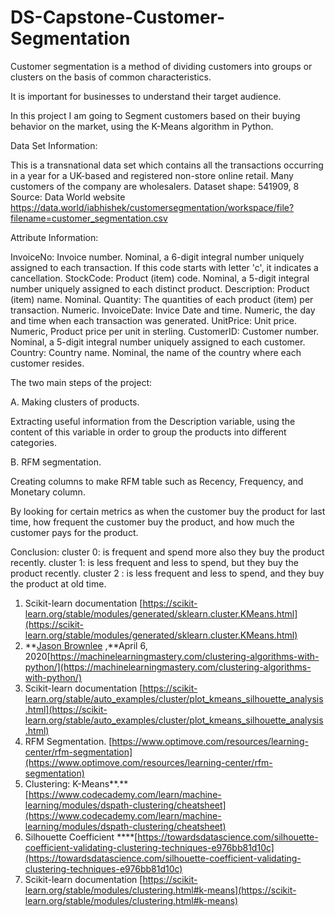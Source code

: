 # DS-Capstone-Customer-Segmentation

Customer segmentation is a method of dividing customers into groups or clusters on the basis of common characteristics.  

It is important for businesses to understand their target audience.

In this project I am going to Segment customers based on their buying behavior on the market, using the K-Means algorithm in Python.


Data Set Information:

This is a transnational data set which contains all the transactions occurring in a year for a UK-based and registered non-store online retail.
Many customers of the company are wholesalers.
Dataset shape: 541909, 8
Source: Data World website https://data.world/iabhishek/customersegmentation/workspace/file?filename=customer_segmentation.csv

Attribute Information:

InvoiceNo: Invoice number. Nominal, a 6-digit integral number uniquely assigned to each transaction. If this code starts with letter 'c', it indicates a cancellation.
StockCode: Product (item) code. Nominal, a 5-digit integral number uniquely assigned to each distinct product.
Description: Product (item) name. Nominal.
Quantity: The quantities of each product (item) per transaction. Numeric.
InvoiceDate: Invice Date and time. Numeric, the day and time when each transaction was generated.
UnitPrice: Unit price. Numeric, Product price per unit in sterling.
CustomerID: Customer number. Nominal, a 5-digit integral number uniquely assigned to each customer.
Country: Country name. Nominal, the name of the country where each customer resides.

The two main steps of the project: 

A. Making clusters of products.

 Extracting useful information from the Description variable, using the content of this variable in order to group the products into different categories.

B. RFM segmentation. 

Creating columns to make RFM table such as Recency, Frequency, and Monetary column. 

By looking for certain metrics as when the customer buy the product for last time, how frequent the customer buy the product, and how much the customer pays for the product.

Conclusion:
cluster 0: is frequent and spend more also they buy the product recently.
cluster 1: is less frequent and less to spend, but they buy the product recently.
cluster 2 : is less frequent and less to spend, and they buy the product at old time.





1. Scikit-learn documentation [https://scikit-learn.org/stable/modules/generated/sklearn.cluster.KMeans.html](https://scikit-learn.org/stable/modules/generated/sklearn.cluster.KMeans.html)
2. **[Jason Brownlee](https://machinelearningmastery.com/author/jasonb/) ,**April 6, 2020[https://machinelearningmastery.com/clustering-algorithms-with-python/](https://machinelearningmastery.com/clustering-algorithms-with-python/)
3. Scikit-learn documentation [https://scikit-learn.org/stable/auto_examples/cluster/plot_kmeans_silhouette_analysis.html](https://scikit-learn.org/stable/auto_examples/cluster/plot_kmeans_silhouette_analysis.html)
4.  RFM Segmentation. [https://www.optimove.com/resources/learning-center/rfm-segmentation](https://www.optimove.com/resources/learning-center/rfm-segmentation)
5. Clustering: K-Means**.** [https://www.codecademy.com/learn/machine-learning/modules/dspath-clustering/cheatsheet](https://www.codecademy.com/learn/machine-learning/modules/dspath-clustering/cheatsheet)
6. Silhouette Coefficient ****[https://towardsdatascience.com/silhouette-coefficient-validating-clustering-techniques-e976bb81d10c](https://towardsdatascience.com/silhouette-coefficient-validating-clustering-techniques-e976bb81d10c)
7. Scikit-learn documentation [https://scikit-learn.org/stable/modules/clustering.html#k-means](https://scikit-learn.org/stable/modules/clustering.html#k-means)
